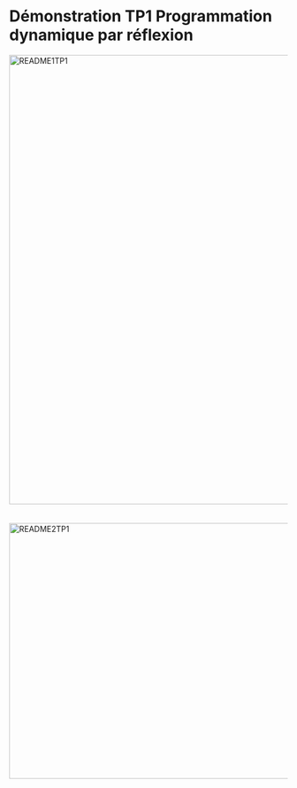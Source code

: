 <h1>Démonstration TP1 Programmation dynamique par réflexion  </h1>

<img width="656" height="812" alt="README1TP1" src="https://github.com/user-attachments/assets/247ece69-79e6-4b3b-af80-9951f174f74b" />
<br><br><br>
<img width="1916" height="462" alt="README2TP1" src="https://github.com/user-attachments/assets/c45f00ed-616f-4df1-ac05-67bbf9d08dc5" />
